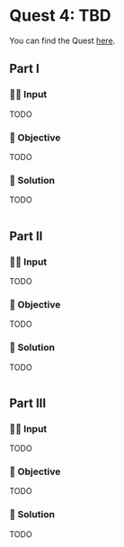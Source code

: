 # Quest 4: TBD

You can find the Quest [here](https://everybody.codes/event/2024/quests/4).

## Part I

### ✍🏼 Input

TODO

### 🎯 Objective

TODO

### 📜 Solution

TODO

```js

```

## Part II

### ✍🏼 Input

TODO

### 🎯 Objective

TODO

### 📜 Solution

TODO

```js

```

## Part III

### ✍🏼 Input

TODO

### 🎯 Objective

TODO

### 📜 Solution

TODO

```js

```

